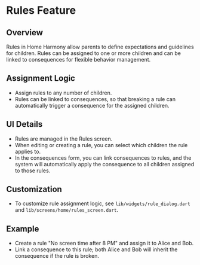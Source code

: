 # Rules Feature

## Overview

Rules in Home Harmony allow parents to define expectations and guidelines for children. Rules can be assigned to one or more children and can be linked to consequences for flexible behavior management.

## Assignment Logic

- Assign rules to any number of children.
- Rules can be linked to consequences, so that breaking a rule can automatically trigger a consequence for the assigned children.

## UI Details

- Rules are managed in the Rules screen.
- When editing or creating a rule, you can select which children the rule applies to.
- In the consequences form, you can link consequences to rules, and the system will automatically apply the consequence to all children assigned to those rules.

## Customization

- To customize rule assignment logic, see `lib/widgets/rule_dialog.dart` and `lib/screens/home/rules_screen.dart`.

## Example

- Create a rule "No screen time after 8 PM" and assign it to Alice and Bob.
- Link a consequence to this rule; both Alice and Bob will inherit the consequence if the rule is broken.
